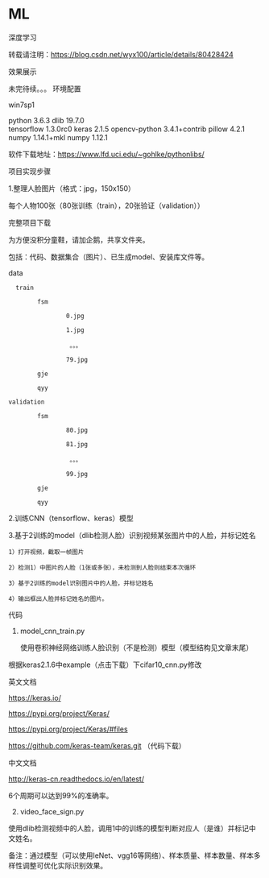 # ML
深度学习

转载请注明：https://blog.csdn.net/wyx100/article/details/80428424

效果展示



未完待续。。。
环境配置

win7sp1

python                 3.6.3
dlib                      19.7.0  
tensorflow            1.3.0rc0
keras                     2.1.5 
opencv-python      3.4.1+contrib
pillow                    4.2.1
numpy                   1.14.1+mkl
numpy                   1.12.1

软件下载地址：https://www.lfd.uci.edu/~gohlke/pythonlibs/

项目实现步骤

1.整理人脸图片（格式：jpg，150x150）

每个人物100张（80张训练（train），20张验证（validation））

完整项目下载

为方便没积分童鞋，请加企鹅，共享文件夹。

包括：代码、数据集合（图片）、已生成model、安装库文件等。

data 

      train

            fsm

                    0.jpg

                    1.jpg

                     。。。

                    79.jpg

            gje

            qyy

    validation

            fsm

                    80.jpg

                    81.jpg

                     。。。

                    99.jpg

            gje

            qyy

2.训练CNN（tensorflow、keras）模型

3.基于2训练的model（dlib检测人脸）识别视频某张图片中的人脸，并标记姓名

    1）打开视频，截取一帧图片

    2）检测1）中图片的人脸（1张或多张），未检测到人脸则结束本次循环

    3）基于2训练的model识别图片中的人脸，并标记姓名

    4）输出框出人脸并标记姓名的图片。

代码

1. model_cnn_train.py

    使用卷积神经网络训练人脸识别（不是检测）模型（模型结构见文章末尾）
    
根据keras2.1.6中example（点击下载）下cifar10_cnn.py修改

英文文档

https://keras.io/

https://pypi.org/project/Keras/

https://pypi.org/project/Keras/#files

https://github.com/keras-team/keras.git （代码下载）

中文文档

http://keras-cn.readthedocs.io/en/latest/

6个周期可以达到99%的准确率。

2. video_face_sign.py

使用dlib检测视频中的人脸，调用1中的训练的模型判断对应人（是谁）并标记中文姓名。

备注：通过模型（可以使用leNet、vgg16等网络）、样本质量、样本数量、样本多样性调整可优化实际识别效果。



